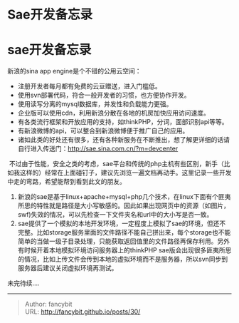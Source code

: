 # Sae开发备忘录

<div class="header"><h1 class="single-title animate__animated animate__pulse animate__faster">sae开发备忘录</h1></div>

<div class="content" id="content"><p>新浪的sina app engine是个不错的公用云空间：<!-- raw HTML omitted --></p><ul><li>注册开发者每月都有免费的云豆赠送，进入门槛低。</li><li>使用svn部署代码，符合一般开发者的习惯，也方便协作开发。</li><li>使用读写分离的mysql数据库，并发性和负载能力更强。</li><li>企业版可以使用cdn，利用新浪分散在各地的机房加快应用访问速度。</li><li>有各类流行框架和开放应用的支持，如thinkPHP，分词，面部识别api等等。</li><li>有新浪微博的api，可以整合到新浪微博便于推广自己的应用。</li><li>诸如此类的好处还有很多，还有各种新服务在不断推出，想了解更详细的话请自行进入传送门：<!-- raw HTML omitted --><a href="http://sae.sina.com.cn/?m=devcenter" target="_blank" rel="external nofollow noopener noreferrer">http://sae.sina.com.cn/?m=devcenter</a><!-- raw HTML omitted --></li></ul><p>&nbsp;不过由于性能，安全之类的考虑，sae平台和传统的php主机有些区别，新手（比如我这样的）经常在上面碰钉子，建议先浏览一遍文档再动手。这里记录一些开发中走的弯路，希望能帮到看到此文的朋友。<!-- raw HTML omitted --></p><ol><li>新浪的sae是基于linux+apache+mysql+php几个技术，在linux下面有个匪夷所思的特性就是路径是大小写敏感的。因此如果出现网页中的资源（如图片，swf)失效的情况，可以先检查一下文件夹名和url中的大小写是否一致。</li><li>sae提供了一个模拟的本地开发环境，一定程度上模拟了sae的环境，但还不完整。比如storage服务里面的文件路径不能自己拼出来，每个storage也不能简单的当做一级子目录处理，只能获取返回值里的文件路径再保存利用。另外有时候开着本地模拟环境访问服务器上的thinkPHP sae版会出现很多匪夷所思的情况，比如上传文件会传到本地的虚拟环境而不是服务器，所以svn同步到服务器后建议关闭虚拟环境再测试。</li></ol><p>未完待续….</p><p><!-- raw HTML omitted --></p><p></p><!-- raw HTML omitted --></div>



---

> Author: fancybit  
> URL: http://fancybit.github.io/posts/30/  

